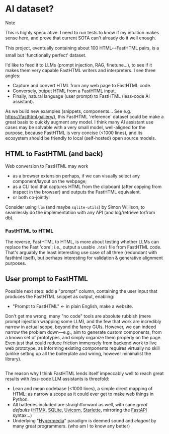 # AI dataset?

> [!NOTE] 
> This is highly speculative. I need to run tests to know if my intuition makes sense here, and prove that current SOTA can't already do it well enough.

This project, eventually containing about 100 HTML🡘FastHTML pairs, is a small but 'functionally perfect' dataset. 

I'd like to feed it to LLMs (prompt injection, RAG, finetune…), to see if it makes them very capable FastHTML writers and interpreters. I see three angles:

- Capture and convert HTML from any web page to FastHTML code.
- Conversely, output HTML from a FastHTML input.
- Finally, natural language (user prompt) to FastHTML (less-code AI assistant).

As we build new examples (snippets, components… See e.g. https://fasthtml.gallery/), this FastHTML 'reference' dataset could be make a great basis to quickly augment any model. I think many AI assistant use cases may be solvable with a very small model, well-aligned for the purpose, because FastHTML is very concise (<1000 lines), and its ecosystem should be friendly to local (self-hosted) open source models.

## HTML to FastHTML (and back)

Web conversion to FastHTML may work 
- as a browser extension perhaps, if we can visually select any component/layout on the webpage;
- as a CLI tool that captures HTML from the clipboard (after copying from inspect in the browser) and outputs the FastHTML equivalent.
- or both co-jointly!

Consider using `llm` (and maybe `sqlite-utils`) by Simon Willison, to seamlessly do the implementation with any API (and log/retrieve to/from db).

### FastHTML to HTML

The reverse, FastHTML to HTML, is more about testing whether LLMs can replace the Fast 'core'; i.e., output a usable `.html` file from FastHTML code.  
That's arguably the least interesting use case of all three (redundant with fasthtml itself), but perhaps interesting for validation & generative alignment purposes.

## User prompt to FastHTML

Possible next step: add a "prompt" column, containing the user input that produces the FastHTML snippet as output, enabling:

- "Prompt to FastHTML" ← in plain English, make a website.

Don't get me wrong, many "no code" tools are absolute rubbish (mere prompt injection wrapping some LLM), and the few that work are incredibly narrow in actual scope, beyond the fancy GUIs. However, we can indeed narrow the problem down—e.g., aim to generate custom components, from a known set of prototypes, and simply organize them properly on the page. Even just that could reduce friction immensely from backend work to live web prototype, as informing existing components requires virtually no skill (unlike setting up all the boilerplate and wiring, however minimalist the library).

## 

The reason why I think FastHTML lends itself impeccably well to reach great results with *less*-code LLM assistants is threefold:

- Lean and mean codebase (<1000 lines), a simple direct mapping of HTML: as narrow a scope as it could ever get to make web things in Python.
- All batteries included are straightforward as well, with sane *great defaults* ([HTMX](https://htmx.org/), [SQLite](https://www.sqlite.org/), [Uvicorn](https://www.uvicorn.org/), [Starlette](https://www.starlette.io/), mirroring the [FastAPI](https://fastapi.tiangolo.com/) syntax…)
- Underlying "[Hypermedia](https://hypermedia.systems/)" paradigm is deemed sound and *elegant* by many great programmers. (who am I to know any better)
